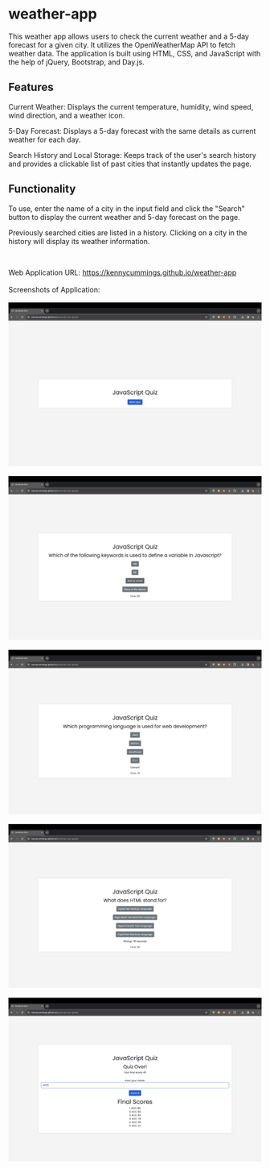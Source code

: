 # weather-app

This weather app allows users to check the current weather and a 5-day forecast for a given city. It utilizes the OpenWeatherMap API to fetch weather data. The application is built using HTML, CSS, and JavaScript with the help of jQuery, Bootstrap, and Day.js.

## Features

Current Weather: Displays the current temperature, humidity, wind speed, wind direction, and a weather icon.

5-Day Forecast: Displays a 5-day forecast with the same details as current weather for each day.

Search History and Local Storage: Keeps track of the user's search history and provides a clickable list of past cities that instantly updates the page.

## Functionality

To use, enter the name of a city in the input field and click the "Search" button to display the current weather and 5-day forecast on the page.

Previously searched cities are listed in a history. Clicking on a city in the history will display its weather information.


<br>

Web Application URL: https://kennycummings.github.io/weather-app
<br>
<br>
Screenshots of Application:
<br>
<br>
![Homepage](./Images/screenshot-1.png)
<br>
<br>
![Multiple Choice Bubbles](./Images/screenshot-2.png)
<br>
<br>
![Correct Answer](./Images/screenshot-3.png)
<br>
<br>
![Wrong Answer](./Images/screenshot-4.png)
<br>
<br>
![High Score Display](./Images/screenshot-5.png)


